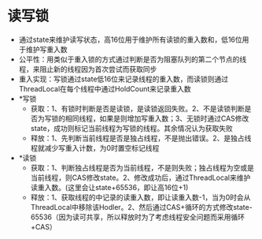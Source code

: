 # 读写锁
- 通过state来维护读写状态，高16位用于维护所有读锁的重入数和，低16位用于维护写重入数
- 公平性：用类似于重入锁的方式通过判断是否为阻塞队列的第二个节点的线程，来阻止新的线程因为首次尝试而获取同步
- 重入实现：写锁通过state低16位来记录线程的重入数，而读锁则通过ThreadLocal在每个线程中通过HoldCount来记录重入数
- *写锁
    - 获取：1、有锁时判断是否是读锁，是读锁返回失败。2、不是读锁判断是否为写锁的相同线程，如果是则增加写重入数；3、无锁时通过CAS修改state，成功则标记当前线程为写锁的线程。其余情况认为获取失败
    - 释放：1、先判断当前线程是否是独占线程，不是抛出错误。2、是独占线程就减少写重入计数，为0时置空标记线程
- *读锁
    - 获取：1、判断独占线程是否为当前线程，不是则失败；独占线程为空或是当前线程，则CAS修改state。2、修改成功后，通过ThreadLocal来维护读重入数。(这里会让state+65536，即让高16位+1)
    - 释放：1、获取线程的中记录的读重入数，即让读重入数-1，当为0时会从ThreadLocal中移除该Hodler。2、然后通过CAS+循环的方式修改state-65536（因为读可共享，所以释放时为了考虑线程安全问题而采用循环+CAS）